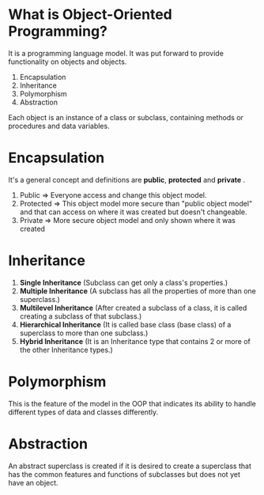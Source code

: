 # What is Object-Oriented Programming?

It is a programming language model. It was put forward to provide functionality on objects and objects.

1. Encapsulation
2. Inheritance
3. Polymorphism
4. Abstraction

Each object is an instance of a class or subclass, containing methods or procedures and data variables.

<h1>Encapsulation</h1>
It's a general concept and definitions are <b>public</b>, <b>protected</b> and <b>private</b> .

1. Public => Everyone access and change this object model.
2. Protected => This object model more secure than "public object model" and that can access on where it was created but doesn't changeable.
3. Private => More secure object model and only shown where it was created
<h1>Inheritance</h1>

1. <b>Single Inheritance</b> (Subclass can get  only a class's properties.)
2. <b>Multiple Inheritance</b> (A subclass has all the properties of more than one superclass.)
3. <b>Multilevel Inheritance</b> (After created a subclass of a class, it is called creating a subclass of that subclass.)
4. <b>Hierarchical Inheritance</b> (It is called base class (base class) of a superclass to more than one subclass.)
5. <b>Hybrid Inheritance</b> (It is an Inheritance type that contains 2 or more of the other Inheritance types.)
<h1>Polymorphism</h1>
This is the feature of the model in the OOP that indicates its ability to handle different types of data and classes differently.
<h1>Abstraction</h1>
An abstract superclass is created if it is desired to create a superclass that has the common features and functions of subclasses but does not yet have an object.
